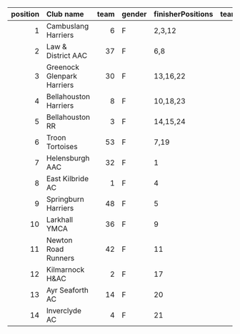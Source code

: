 |   position | Club name                  |   team | gender   | finisherPositions   |   teamPoints |   penaltyPoints |   totalPoints |   totalFinishers | Website                                    |
|-----------:|:---------------------------|-------:|:---------|:--------------------|-------------:|----------------:|--------------:|-----------------:|:-------------------------------------------|
|          1 | Cambuslang Harriers        |      6 | F        | 2,3,12              |           17 |               0 |            17 |                3 | https://cambuslangharriers.org/            |
|          2 | Law & District AAC         |     37 | F        | 6,8                 |           14 |              36 |            50 |                2 | http://www.lawaac.co.uk/                   |
|          3 | Greenock Glenpark Harriers |     30 | F        | 13,16,22            |           51 |               0 |            51 |                5 | https://greenockglenparkharriers.com/      |
|          4 | Bellahouston Harriers      |      8 | F        | 10,18,23            |           51 |               0 |            51 |                3 | http://www.bellahoustonharriers.co.uk/     |
|          5 | Bellahouston RR            |      3 | F        | 14,15,24            |           53 |               0 |            53 |                3 | https://www.bellahoustonroadrunners.co.uk/ |
|          6 | Troon Tortoises            |     53 | F        | 7,19                |           26 |              36 |            62 |                2 | http://troontortoises.co.uk                |
|          7 | Helensburgh AAC            |     32 | F        | 1                   |            1 |              72 |            73 |                1 | https://www.helensburghaac.com/            |
|          8 | East Kilbride AC           |      1 | F        | 4                   |            4 |              72 |            76 |                1 | http://www.ekac.org.uk/                    |
|          9 | Springburn Harriers        |     48 | F        | 5                   |            5 |              72 |            77 |                1 | https://www.springburnharriers.co.uk/      |
|         10 | Larkhall YMCA              |     36 | F        | 9                   |            9 |              72 |            81 |                1 | https://www.larkhallymcaharriers.org       |
|         11 | Newton Road Runners        |     42 | F        | 11                  |           11 |              72 |            83 |                1 | https://www.newton-roadrunners.com/        |
|         12 | Kilmarnock H&AC            |      2 | F        | 17                  |           17 |              72 |            89 |                1 | http://www.kilmarnockharriers.com/         |
|         13 | Ayr Seaforth AC            |     14 | F        | 20                  |           20 |              72 |            92 |                1 | https://www.ayrseaforth.co.uk/             |
|         14 | Inverclyde AC              |      4 | F        | 21                  |           21 |              72 |            93 |                1 | https://www.inverclydeac.org/              |